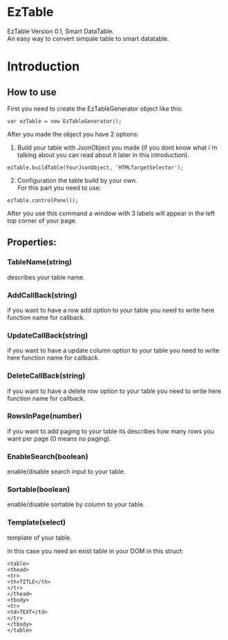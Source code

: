 # EzTable
EzTable Version 0.1, Smart DataTable.<br />
An easy way to convert simpale table to smart datatable.

# Introduction
## How to use
First you need to create the EzTableGenerator object like this:
```
var ezTable = new EzTableGenerator();
```
After you made the object you have 2 options:<br />
1. Build your table with JsonObject you made (if you dont know what i`m talking about you can read about it later in this introduction).
```
ezTable.buildTable(YourJsonObject, 'HTMLTargetSelector');
```
2. Configuration the table build by your own.<br />
For this part you need to use:
```
ezTable.controlPanel();
```
After you use this command a window with 3 labels will appear in the left top corner of your page.<br />
## Properties:
### TableName(string)
describes your table name.<br />
### AddCallBack(string)
if you want to have a row add option to your table you need to write here function name for callback.<br />
### UpdateCallBack(string)
if you want to have a update column option to your table you need to write here function name for callback.<br />
### DeleteCallBack(string)
if you want to have a delete row option to your table you need to write here function name for callback.<br />
### RowsInPage(number)
if you want to add paging to your table its describes how many rows you want per page (0 means no paging).<br />
### EnableSearch(boolean)
enable/disable search input to your table.<br />
### Sortable(boolean)
enable/disable sortable by column to your table. <br />
### Template(select) 
template of your table.<br />

In this case you need an exist table in your DOM in this struct:
```
<table>
<thead>
<tr>
<th>TITLE</th>
</tr>
</thead>
<tbody>
<tr>
<td>TEXT</td>
</tr>
</tbody>
</table>
```
